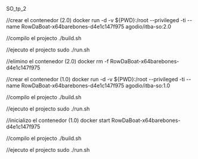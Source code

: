 SO_tp_2

//crear el contenedor (2.0)
docker run -d -v ${PWD}:/root --privileged  -ti --name RowDaBoat-x64barebones-d4e1c147f975 agodio/itba-so:2.0

//compilo el projecto
./build.sh

//ejecuto el projecto
sudo ./run.sh

//elimino el contenedor (2.0)
docker rm -f RowDaBoat-x64barebones-d4e1c147f975

//crear el contenedor (1.0)
docker run -d -v ${PWD}:/root --privileged  -ti --name RowDaBoat-x64barebones-d4e1c147f975 agodio/itba-so:1.0

//compilo el projecto
./build.sh

//ejecuto el projecto
sudo ./run.sh

//inicializo el contenedor (1.0)
docker start RowDaBoat-x64barebones-d4e1c147f975

//compilo el projecto
./build.sh

//ejecuto el projecto
sudo ./run.sh